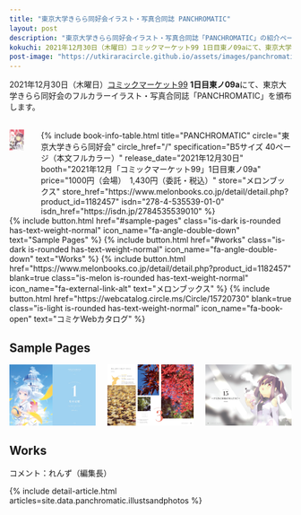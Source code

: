 ```yaml
---
title: "東京大学きらら同好会イラスト・写真合同誌 PANCHROMATIC"
layout: post
description: "東京大学きらら同好会イラスト・写真合同誌「PANCHROMATIC」の紹介ページです。"
kokuchi: 2021年12月30日（木曜日）コミックマーケット99 1日目東ノ09aにて、東京大学きらら同好会のイラスト・写真合同誌「PANCHROMATIC」を頒布します。
post-image: "https://utkiraracircle.github.io/assets/images/panchromatic/main.jpg"
---
```


2021年12月30日（木曜日）[コミックマーケット99](https://www.comiket.co.jp/info-a/C99A/C99ANotice2.html) **1日目東ノ09a**にて、東京大学きらら同好会のフルカラーイラスト・写真合同誌「PANCHROMATIC」を頒布します。

<br>
<div class="columns is-centered is-multiline">
    <div class="column is-one-fifth-desktop is-one-third-tablet">
        <a href="/assets/images/panchromatic/cover.jpg" data-lightbox="cover">
            <img src="/assets/images/panchromatic/cover.jpg" alt="PANCHROMATIC 表紙" style="width: 75%; max-width: 250px">
        </a>
    </div>
    <div class="column is-half">
        {% include book-info-table.html
           title="PANCHROMATIC"
           circle="東京大学きらら同好会"
           circle_href="/"
           specification="B5サイズ 40ページ（本文フルカラー）"
           release_date="2021年12月30日"
           booth="2021年12月「コミックマーケット99」1日目東ノ09a"
           price="1000円（会場）　1,430円（委託・税込）"
           store="メロンブックス"
           store_href="https://www.melonbooks.co.jp/detail/detail.php?product_id=1182457"
           isdn="278-4-535539-01-0"
           isdn_href="https://isdn.jp/2784535539010" %}
    </div>
</div>

<div class="columns is-centered is-multiline">
    {% include button.html
       href="#sample-pages"
       class="is-dark is-rounded has-text-weight-normal"
       icon_name="fa-angle-double-down"
       text="Sample Pages" %}
    {% include button.html
       href="#works"
       class="is-dark is-rounded has-text-weight-normal"
       icon_name="fa-angle-double-down"
       text="Works" %}
    {% include button.html
       href="https://www.melonbooks.co.jp/detail/detail.php?product_id=1182457"
       blank=true
       class="is-melon is-rounded has-text-weight-normal"
       icon_name="fa-external-link-alt"
       text="メロンブックス" %}
    {% include button.html
       href="https://webcatalog.circle.ms/Circle/15720730"
       blank=true
       class="is-light is-rounded has-text-weight-normal"
       icon_name="fa-book-open"
       text="コミケWebカタログ" %}
</div>

<!-- ## 正誤表 -->

## Sample Pages
<div class="columns is-centered is-multiline">
  <div class="column is-one-third-desktop is-one-third-tablet is-half-mobile is-marginless">
    <a href="/assets/images/panchromatic/06-07.jpg" data-lightbox="PANCHROMATIC" data-title="PANCHROMATIC">
      <img src="/assets/images/panchromatic/06-07.jpg" alt="sample1" style="width: 100%; max-width: 100%;">
    </a>
  </div>
  <div class="column is-one-third-desktop is-one-third-tablet is-half-mobile is-marginless">
    <a href="/assets/images/panchromatic/10-11.jpg" data-lightbox="PANCHROMATIC" data-title="PANCHROMATIC">
      <img src="/assets/images/panchromatic/10-11.jpg" alt="sample2" style="width: 100%; max-width: 100%;">
    </a>
  </div>
  <div class="column is-one-third-desktop is-one-third-tablet is-half-mobile is-marginless">
    <a href="/assets/images/panchromatic/34-35.jpg" data-lightbox="PANCHROMATIC" data-title="PANCHROMATIC">
      <img src="/assets/images/panchromatic/34-35.jpg" alt="sample3" style="width: 100%; max-width: 100%;">
    </a>
  </div>
</div>


## Works
コメント：れんず（編集長）

{% include detail-article.html articles=site.data.panchromatic.illustsandphotos %}

